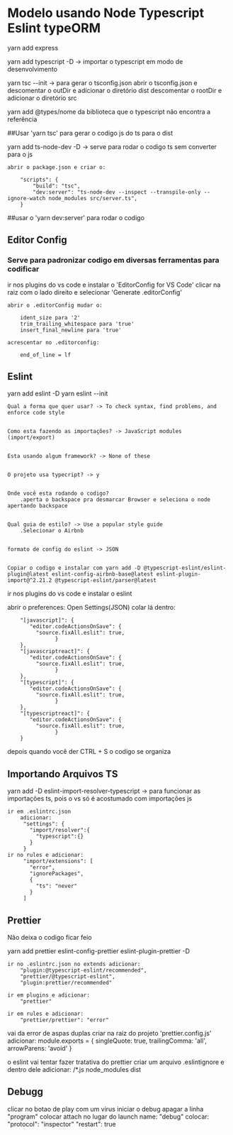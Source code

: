 <h1> Modelo usando Node Typescript Eslint typeORM </h1>

yarn add express

yarn add typescript -D -> importar o typescript em modo de desenvolvimento

yarn tsc --init -> para gerar o tsconfig.json 
	abrir o tsconfig.json e descomentar o outDir e adicionar o diretório dist
	descomentar o rootDir e adicionar o diretório src 

yarn add @types/nome da biblioteca que o typescript não encontra a referência

##Usar 'yarn tsc' para gerar o codigo js do ts para o dist

yarn add ts-node-dev -D -> serve para rodar o codigo ts sem converter para o js

	abrir o package.json e criar o:

		"scripts": {
			"build": "tsc",
			"dev:server": "ts-node-dev --inspect --transpile-only --ignore-watch node_modules src/server.ts",
		}

##usar o 'yarn dev:server' para rodar o codigo

<h2>Editor Config</h2>
<h3>Serve para padronizar codigo em diversas ferramentas para codificar</h3>
	ir nos plugins do vs code e instalar o 'EditorConfig for VS Code'
	clicar na raiz com o lado direito e selecionar 'Generate .editorConfig'

	abrir o .editorConfig mudar o:

		ident_size para '2'
		trim_trailing_whitespace para 'true'
		insert_final_newline para 'true'

	acrescentar no .editorconfig:

		end_of_line = lf

<h2>Eslint</h2> 

yarn add eslint -D 
yarn eslint --init 

	Qual a forma que quer usar? -> To check syntax, find problems, and enforce code style


	Como esta fazendo as importações? -> JavaScript modules (import/export)


	Esta usando algum framework? -> None of these


	O projeto usa typecript? -> y


	Onde você esta rodando o codigo?
		.aperta o backspace pra desmarcar Browser e seleciona o node apertando backspace


 	Qual guia de estilo? -> Use a popular style guide
		.Selecionar o Airbnb


	formato de config do eslint -> JSON


	Copiar o codigo e instalar com yarn add -D @typescript-eslint/eslint-plugin@latest eslint-config-airbnb-base@latest eslint-plugin-import@^2.21.2 @typescript-eslint/parser@latest


ir nos plugins do vs code e instalar o eslint

abrir o preferences: Open Settings(JSON)
	  colar lá dentro:

		"[javascript]": {
		   "editor.codeActionsOnSave": {
		     "source.fixAll.eslit": true,
                   }
		},
		"[javascriptreact]": {
		   "editor.codeActionsOnSave": {
		     "source.fixAll.eslit": true,
                   }
		},
		"[typescript]": {
		   "editor.codeActionsOnSave": {
		     "source.fixAll.eslit": true,
                   }
		},
		"[typescriptreact]": {
		   "editor.codeActionsOnSave": {
		     "source.fixAll.eslit": true,
                   }
		}

depois quando você der CTRL + S o codigo se organiza 


<h2>Importando Arquivos TS</h2>

yarn add -D eslint-import-resolver-typescript -> para funcionar as importações ts, pois o vs só é acostumado com importações js

	ir em .eslintrc.json
		adicionar:
		 "settings": {
		   "import/resolver":{
		     "typescript":{}
		   }
		 }
	ir no rules e adicionar:
		 "import/extensions": [
		   "error",
		   "ignorePackages",
		   {
		     "ts": "never"
		   }
		 ]
			

<h2>Prettier</h2>

Não deixa o codigo ficar feio

yarn add prettier eslint-config-prettier eslint-plugin-prettier -D

	ir no .eslintrc.json no extends adicionar:
		"plugin:@typescript-eslint/recommended",
		"prettier/@typescript-eslint",
		"plugin:prettier/recommended"
	
	ir em plugins e adicionar:
		"prettier"
	
	ir em rules e adicionar:
		"prettier/prettier": "error"

vai da error de aspas duplas 
	criar na raiz do projeto 'prettier.config.js'
		adicionar:
			module.exports = {
				singleQuote: true,
				trailingComma: 'all',
				arrowParens: 'avoid'
			}

o eslint vai tentar fazer tratativa do prettier
	criar um arquivo .eslintignore e dentro dele adicionar:
		/*.js
		node_modules
		dist

<h2>Debugg</h2>
clicar no botao de play com um virus
	iniciar o debug
			apagar a linha "program"
	colocar attach no lugar do launch
			name: "debug"
			colocar: 
			"protocol": "inspector"
			"restart": true

 